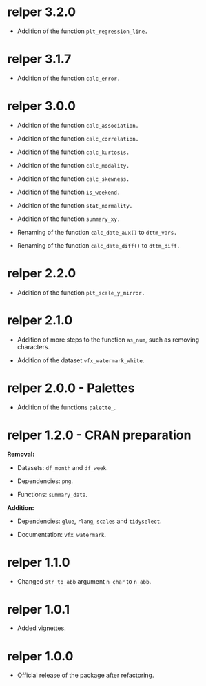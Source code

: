 # relper 3.2.0

* Addition of the function `plt_regression_line.`

# relper 3.1.7

* Addition of the function `calc_error.`

# relper 3.0.0

* Addition of the function `calc_association.`

* Addition of the function `calc_correlation.`

* Addition of the function `calc_kurtosis.`

* Addition of the function `calc_modality.`

* Addition of the function `calc_skewness.`

* Addition of the function `is_weekend.`

* Addition of the function `stat_normality.`

* Addition of the function `summary_xy.`

* Renaming of the function `calc_date_aux()` to `dttm_vars.`

* Renaming of the function `calc_date_diff()` to `dttm_diff.`

# relper 2.2.0

* Addition of the function `plt_scale_y_mirror.`

# relper 2.1.0

* Addition of more steps to the function `as_num`, such as removing characters.

* Addition of the dataset `vfx_watermark_white`.

# relper 2.0.0 - Palettes

* Addition of the functions `palette_`.

# relper 1.2.0 - CRAN preparation

**Removal:** 

* Datasets: `df_month` and `df_week`.

* Dependencies: `png`.

* Functions: `summary_data`.

**Addition:**

* Dependencies: `glue`, `rlang`, `scales` and `tidyselect`.

* Documentation: `vfx_watermark`.

# relper 1.1.0

* Changed `str_to_abb` argument `n_char` to `n_abb`.

# relper 1.0.1

* Added vignettes.

# relper 1.0.0

* Official release of the package after refactoring.
